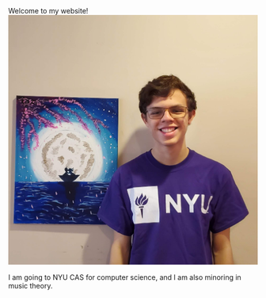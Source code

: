 <html>
  <head>
    Welcome to my website!
  </head>
  <body>
    <a><img src="_images/websitePic.jpg" alt="websitePic" class="inline"/></a>
    <p>I am going to NYU CAS for computer science, and I am also minoring in music theory.</p>
